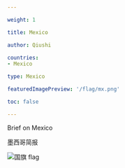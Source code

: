 ```yaml
---

weight: 1

title: Mexico

author: Qiushi 

countries: 
- Mexico

type: Mexico

featuredImagePreview: '/flag/mx.png'

toc: false 

---
```


Brief on Mexico

墨西哥简报 

<!--more-->

![国旗 flag](/flag/mx.png)